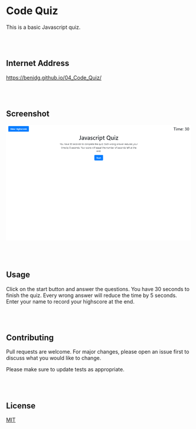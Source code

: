 # Code Quiz
This is a basic Javascript quiz.


<br/>
<br/>

## Internet Address

https://benjdg.github.io/04_Code_Quiz/




<br/>
<br/>

## Screenshot

![code quiz](./Assets/screenshot.PNG)



<br/>
<br/>

## Usage

Click on the start button and answer the questions.  You have 30 seconds to finish the quiz.  Every wrong answer will reduce the time by 5 seconds.  Enter your name to record your highscore at the end.

<br/>
<br/>

## Contributing

Pull requests are welcome. For major changes, please open an issue first to discuss what you would like to change.

Please make sure to update tests as appropriate.

<br/>
<br/>

## License
[MIT](https://choosealicense.com/licenses/mit/)


